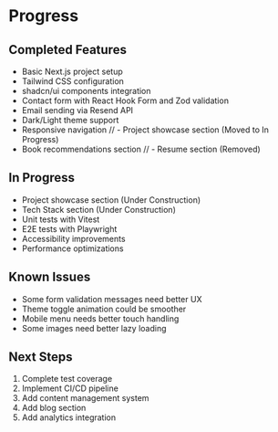 # Progress

## Completed Features

- Basic Next.js project setup
- Tailwind CSS configuration
- shadcn/ui components integration
- Contact form with React Hook Form and Zod validation
- Email sending via Resend API
- Dark/Light theme support
- Responsive navigation
  // - Project showcase section (Moved to In Progress)
- Book recommendations section
  // - Resume section (Removed)

## In Progress

- Project showcase section (Under Construction)
- Tech Stack section (Under Construction)
- Unit tests with Vitest
- E2E tests with Playwright
- Accessibility improvements
- Performance optimizations

## Known Issues

- Some form validation messages need better UX
- Theme toggle animation could be smoother
- Mobile menu needs better touch handling
- Some images need better lazy loading

## Next Steps

1. Complete test coverage
2. Implement CI/CD pipeline
3. Add content management system
4. Add blog section
5. Add analytics integration
